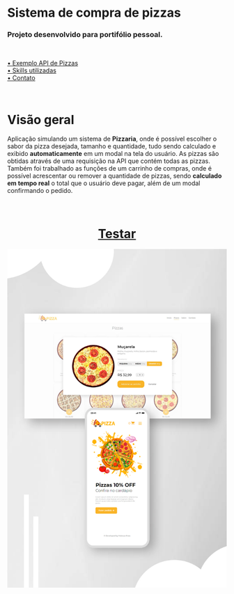 <div>
  <h1>Sistema de compra de pizzas</h1>
</div>

<h3>
  Projeto desenvolvido para portifólio pessoal.
</h3>
<br>

<p>
 <a href="#api">• Exemplo API de Pizzas</a> 
 <br>
 <a href="#leng">• Skills utilizadas</a>
 <br>
 <a href="#contato">• Contato</a>
</p>
<br>

<div id="visao">
<h1>Visão geral</h1>
Aplicação simulando um sistema de <strong>Pizzaria</strong>, onde é possível escolher o sabor da pizza desejada, tamanho e quantidade, tudo sendo calculado e exibido <strong>automaticamente</strong> em um modal na tela do usuário. As pizzas são obtidas através de uma requisição na API que contém todas as pizzas. Também foi trabalhado as funções de um carrinho de compras, onde é possível acrescentar ou remover a quantidade de pizzas, sendo <strong>calculado em tempo real</strong> o total que o usuário deve pagar, além de um modal confirmando o pedido.
</div>
<br>
<br>

<h1 align="center">
<a href="https://matealves.github.io/pizzaria/index.html" target="_blank">Testar</a> 
</h1>

<p align="center">
  <img src="images/img_readme.jpg" alt="mockup"/>
</p>
<br>


